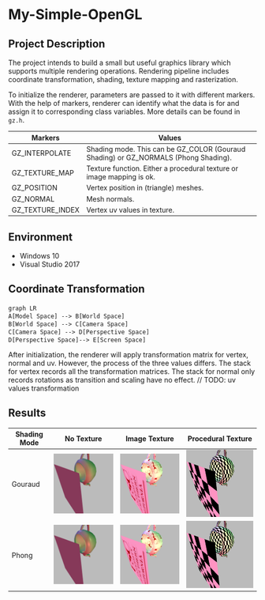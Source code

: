 # My-Simple-OpenGL

## Project Description
The project intends to build a small but useful graphics library which supports multiple rendering operations.  Rendering pipeline includes coordinate transformation, shading, texture mapping and rasterization.  

To initialize the renderer, parameters are passed to it with different markers. With the help of markers, renderer can identify what the data is for and assign it to corresponding class variables. More details can be found in `gz.h`.  

| Markers | Values |
|--|--|
| GZ_INTERPOLATE | Shading mode. This can be GZ_COLOR (Gouraud Shading) or GZ_NORMALS (Phong Shading).|
| GZ_TEXTURE_MAP | Texture function. Either a procedural texture or image mapping is ok. |
| GZ_POSITION | Vertex position in (triangle) meshes. |
| GZ_NORMAL | Mesh normals. |
| GZ_TEXTURE_INDEX | Vertex uv values in texture. |
 
##  Environment
- Windows 10  
- Visual Studio 2017  



## Coordinate Transformation
```mermaid
graph LR
A[Model Space] --> B[World Space]
B[World Space] --> C[Camera Space]
C[Camera Space] --> D[Perspective Space]
D[Perspective Space]--> E[Screen Space]
```
After initialization, the renderer will apply transformation matrix for vertex, normal and uv. However, the process of the three values differs. The stack for vertex records all the transformation matrices. The stack for normal only records rotations as transition and scaling have no effect. // TODO: uv values transformation


## Results
| Shading Mode | No Texture | Image Texture | Procedural Texture |
|--|--|--|--|
| Gouraud |![](img/g_no_tex.png)|![](img/g_img_tex.png)|![](img/g_pcd_tex.png)|
| Phong |![](img/p_no_tex.png)|![](img/p_img_tex.png)|![](img/p_pcd_tex.png)|
